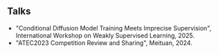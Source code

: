 ## Talks

<ul style="margin:0 0 20px; padding-left:20px;"> 
    <li><autocolor>"Conditional Diffusion Model Training Meets Imprecise Supervision", International Workshop on Weakly Supervised Learning, 2025.</autocolor></li>
    <li><autocolor>"ATEC2023 Competition Review and Sharing", Meituan, 2024.</autocolor></li>
</ul>
